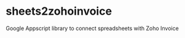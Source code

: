 sheets2zohoinvoice
==================

Google Appscript library to connect spreadsheets with Zoho Invoice
